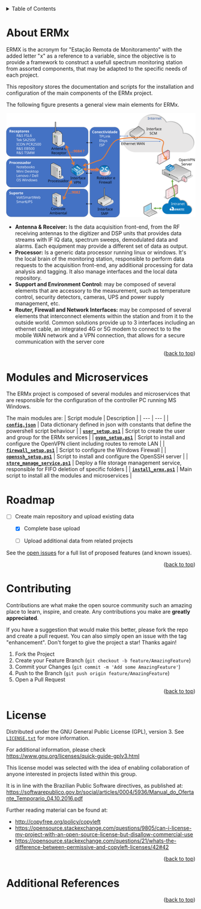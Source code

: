 <!-- Improved compatibility of back to top link: See: https://github.com/othneildrew/Best-README-Template/pull/73 -->
<a name="indexerd-md-top"></a>

<!-- PROJECT SHIELDS -->
<!--
*** based on https://github.com/othneildrew/Best-README-Template
*** Reference links are enclosed in brackets [ ] instead of parentheses ( ).
*** See the bottom of this document for the declaration of the reference variables
*** for contributors-url, forks-url, etc. This is an optional, concise syntax you may use.
*** https://www.markdownguide.org/basic-syntax/#reference-style-links
-->
<!-- TABLE OF CONTENTS -->
<details>
  <summary>Table of Contents</summary>
  <ol>
    <li><a href="#about-RF.Fusion">About RF.Fusion</a></li>
    <li><a href="#roadmap">Roadmap</a></li>
    <li><a href="#contributing">Contributing</a></li>
    <li><a href="#license">License</a></li>
    <li><a href="#additional-references">Additional References</a></li>
  </ol>
</details>

<!-- ABOUT THE PROJECT -->
# About ERMx

ERMX is the acronym for "Estação Remota de Monitoramento" with the added letter "x" as a reference to a variable, since the objective is to provide a framework to construct a usefull spectrum monitoring station from assorted components, that may be adapted to the specific needs of each project.

This repository stores the documentation and scripts for the installation and configuration of the main components of the ERMx project.

The following figure presents a general view main elements for ERMx.

![General Diagram for the ERMx](./docs/img/ERMx_diagram.svg)

- **Antenna & Receiver:** Is the data acquisition front-end, from the RF receiving antennas to the digitizer and DSP units that provides data streams with IF IQ data, spectrum sweeps, demodulated data and alarms. Each equipment may provide a different set of data as output.
- **Processor:** Is a generic data processor running linux or windows. It's the local brain of the monitoring station, responsible to perform data requests to the acquisition front-end, any additional processing for data analysis and tagging. It also manage interfaces and the local data repository.
- **Support and Environment Control:** may be composed of several elements that are accessory to the measurement, such as temperature control, security detectors, cameras, UPS and power supply management, etc.
- **Router, Firewall and Network Interfaces:** may be composed of several elements that interconnect elements within the station and from it to the outside world. Common solutions provide up to 3 interfaces including an ethernet cable, an integrated 4G or 5G modem to connect to to the mobile WAN network and a VPN connection, that allows for a secure communication with the server core

<p align="right">(<a href="#indexerd-md-top">back to top</a>)</p>

# Modules and Microservices

The ERMx project is composed of several modules and microservices that are responsible for the configuration of the controller PC running MS Windows.

The main modules are:
| Script module | Description |
| --- | --- |
| [**`config.json`**](./src/Windows/config.json) | Data dictionary defined in json with constants that define the powershell script behaviour |
| [**`user_setup.ps1`**](./src/Windows/user_setup.ps) | Script to create the user and group for the ERMx services |
| [**`ovpn_setup.ps1`**](./src/Windows/ovpn_setup.ps1) | Script to install and configure the OpenVPN client including routes to remote LAN |
| [**`firewall_setup.ps1`**](./src/Windows/firewall_setup.ps1) | Script to configure the Windows Firewall |
| [**`openssh_setup.ps1`**](./src/Windows/openssh_setup.ps1) | Script to install and configure the OpenSSH server |
| [**`store_manage_service.ps1`**](./src/Windows/store_manage_service.ps1) | Deploy a file storage management service, responsible for FIFO deletion of specific folders |
| [**`install_ermx.ps1`**](./src/Windows/install_ermx.ps1) | Main script to install all the modules and microservices |


<!-- ROADMAP -->
# Roadmap

* [ ] Create main repository and upload existing data
  * [x] Complete base upload
  * [ ] Upload additional data from related projects
    

See the [open issues](https://github.com/othneildrew/Best-README-Template/issues) for a full list of proposed features (and known issues).

<p align="right">(<a href="#indexerd-md-top">back to top</a>)</p>

<!-- CONTRIBUTING -->
# Contributing

Contributions are what make the open source community such an amazing place to learn, inspire, and create. Any contributions you make are **greatly appreciated**.

If you have a suggestion that would make this better, please fork the repo and create a pull request. You can also simply open an issue with the tag "enhancement".
Don't forget to give the project a star! Thanks again!

1. Fork the Project
2. Create your Feature Branch (`git checkout -b feature/AmazingFeature`)
3. Commit your Changes (`git commit -m 'Add some AmazingFeature'`)
4. Push to the Branch (`git push origin feature/AmazingFeature`)
5. Open a Pull Request

<p align="right">(<a href="#indexerd-md-top">back to top</a>)</p>

<!-- LICENSE -->
# License

Distributed under the GNU General Public License (GPL), version 3. See [`LICENSE.txt`](.\LICENSE) for more information.

For additional information, please check <https://www.gnu.org/licenses/quick-guide-gplv3.html>

This license model was selected with the idea of enabling collaboration of anyone interested in projects listed within this group.

It is in line with the Brazilian Public Software directives, as published at: <https://softwarepublico.gov.br/social/articles/0004/5936/Manual_do_Ofertante_Temporario_04.10.2016.pdf>

Further reading material can be found at:
- <http://copyfree.org/policy/copyleft>
- <https://opensource.stackexchange.com/questions/9805/can-i-license-my-project-with-an-open-source-license-but-disallow-commercial-use>
- <https://opensource.stackexchange.com/questions/21/whats-the-difference-between-permissive-and-copyleft-licenses/42#42>

<p align="right">(<a href="#indexerd-md-top">back to top</a>)</p>

# Additional References

<p align="right">(<a href="#indexerd-md-top">back to top</a>)</p>

<!-- MARKDOWN LINKS & IMAGES -->
[ermx_overview]: ./docs/img/SMN_overview.svg

